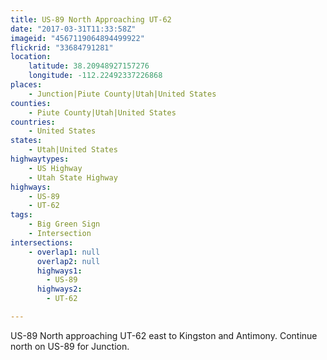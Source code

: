 ```yaml
---
title: US-89 North Approaching UT-62
date: "2017-03-31T11:33:58Z"
imageid: "4567119064894499922"
flickrid: "33684791281"
location:
    latitude: 38.20948927157276
    longitude: -112.22492337226868
places:
    - Junction|Piute County|Utah|United States
counties:
    - Piute County|Utah|United States
countries:
    - United States
states:
    - Utah|United States
highwaytypes:
    - US Highway
    - Utah State Highway
highways:
    - US-89
    - UT-62
tags:
    - Big Green Sign
    - Intersection
intersections:
    - overlap1: null
      overlap2: null
      highways1:
        - US-89
      highways2:
        - UT-62

---
```

US-89 North approaching UT-62 east to Kingston and Antimony.  Continue north on US-89 for Junction.